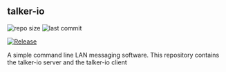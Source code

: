 ## talker-io

<img alt="repo size" src="https://img.shields.io/github/repo-size/tarithj/talker-io" />
<img alt="last commit" src="https://img.shields.io/github/commits-since/tarithj/talker-io/latest/master" />

[![Release](https://img.shields.io/github/release/tarithj/talker-io.svg?label=Release)](https://github.com/tarithj/talker-io/releases)

A simple command line LAN messaging software.
This repository contains the talker-io server and the talker-io client


